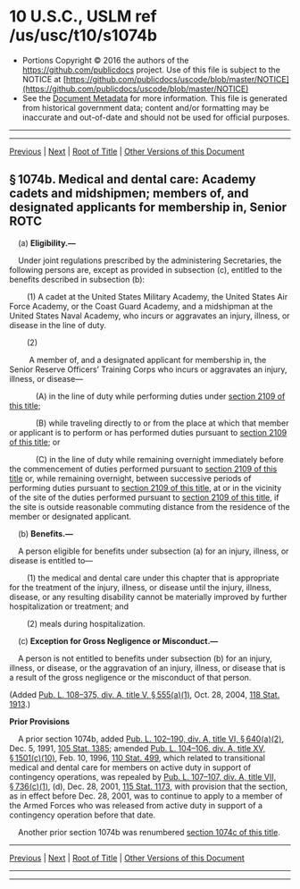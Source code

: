 ---
---

# 10 U.S.C., USLM ref /us/usc/t10/s1074b

* Portions Copyright © 2016 the authors of the https://github.com/publicdocs project.
  Use of this file is subject to the NOTICE at [https://github.com/publicdocs/uscode/blob/master/NOTICE](https://github.com/publicdocs/uscode/blob/master/NOTICE)
* See the [Document Metadata](././../../../../../..//README.md) for more information.
  This file is generated from historical government data; content and/or formatting may be inaccurate and out-of-date and should not be used for official purposes.

----------
----------

[Previous](./../../../../../..//us/usc/t10/stA/ptII/ch55/m__us_usc_t10_s1074a.md) | [Next](./../../../../../..//us/usc/t10/stA/ptII/ch55/m__us_usc_t10_s1074c.md) | [Root of Title](./../../../../../../) | [Other Versions of this Document](https://publicdocs.github.io/go/links?ns=uslm&ref=%2Fus%2Fusc%2Ft10%2Fs1074b)

## § 1074b. Medical and dental care: Academy cadets and midshipmen; members of, and designated applicants for membership in, Senior ROTC

    (a) __Eligibility.—__ 

    Under joint regulations prescribed by the administering Secretaries, the following persons are, except as provided in subsection (c), entitled to the benefits described in subsection (b):

        (1) A cadet at the United States Military Academy, the United States Air Force Academy, or the Coast Guard Academy, and a midshipman at the United States Naval Academy, who incurs or aggravates an injury, illness, or disease in the line of duty.

        (2)

         A member of, and a designated applicant for membership in, the Senior Reserve Officers’ Training Corps who incurs or aggravates an injury, illness, or disease—

            (A) in the line of duty while performing duties under [section 2109 of this title][/us/usc/t10/s2109];

            (B) while traveling directly to or from the place at which that member or applicant is to perform or has performed duties pursuant to [section 2109 of this title][/us/usc/t10/s2109]; or

            (C) in the line of duty while remaining overnight immediately before the commencement of duties performed pursuant to [section 2109 of this title][/us/usc/t10/s2109] or, while remaining overnight, between successive periods of performing duties pursuant to [section 2109 of this title][/us/usc/t10/s2109], at or in the vicinity of the site of the duties performed pursuant to [section 2109 of this title][/us/usc/t10/s2109], if the site is outside reasonable commuting distance from the residence of the member or designated applicant.

    (b) __Benefits.—__ 

    A person eligible for benefits under subsection (a) for an injury, illness, or disease is entitled to—

        (1) the medical and dental care under this chapter that is appropriate for the treatment of the injury, illness, or disease until the injury, illness, disease, or any resulting disability cannot be materially improved by further hospitalization or treatment; and

        (2) meals during hospitalization.

    (c) __Exception for Gross Negligence or Misconduct.—__ 

    A person is not entitled to benefits under subsection (b) for an injury, illness, or disease, or the aggravation of an injury, illness, or disease that is a result of the gross negligence or the misconduct of that person.

(Added [Pub. L. 108–375, div. A, title V, § 555(a)(1)][/us/pl/108/375/s555/a/1], Oct. 28, 2004, [118 Stat. 1913][/us/stat/118/1913].)

 __Prior Provisions__ 

    A prior section 1074b, added [Pub. L. 102–190, div. A, title VI, § 640(a)(2)][/us/pl/102/190/s640/a/2], Dec. 5, 1991, [105 Stat. 1385][/us/stat/105/1385]; amended [Pub. L. 104–106, div. A, title XV, § 1501(c)(10)][/us/pl/104/106/s1501/c/10], Feb. 10, 1996, [110 Stat. 499][/us/stat/110/499], which related to transitional medical and dental care for members on active duty in support of contingency operations, was repealed by [Pub. L. 107–107, div. A, title VII, § 736(c)(1)][/us/pl/107/107/s736/c/1], (d), Dec. 28, 2001, [115 Stat. 1173][/us/stat/115/1173], with provision that the section, as in effect before Dec. 28, 2001, was to continue to apply to a member of the Armed Forces who was released from active duty in support of a contingency operation before that date.

    Another prior section 1074b was renumbered [section 1074c of this title][/us/usc/t10/s1074c].

----------

[Previous](./../../../../../..//us/usc/t10/stA/ptII/ch55/m__us_usc_t10_s1074a.md) | [Next](./../../../../../..//us/usc/t10/stA/ptII/ch55/m__us_usc_t10_s1074c.md) | [Root of Title](./../../../../../../) | [Other Versions of this Document](https://publicdocs.github.io/go/links?ns=uslm&ref=%2Fus%2Fusc%2Ft10%2Fs1074b)

----------
----------

[/us/usc/t10/s2109]: https://publicdocs.github.io/go/links?ns=uslm&ref=%2Fus%2Fusc%2Ft10%2Fs2109
[/us/usc/t10/s2109]: https://publicdocs.github.io/go/links?ns=uslm&ref=%2Fus%2Fusc%2Ft10%2Fs2109
[/us/usc/t10/s2109]: https://publicdocs.github.io/go/links?ns=uslm&ref=%2Fus%2Fusc%2Ft10%2Fs2109
[/us/usc/t10/s2109]: https://publicdocs.github.io/go/links?ns=uslm&ref=%2Fus%2Fusc%2Ft10%2Fs2109
[/us/usc/t10/s2109]: https://publicdocs.github.io/go/links?ns=uslm&ref=%2Fus%2Fusc%2Ft10%2Fs2109
[/us/pl/108/375/s555/a/1]: https://publicdocs.github.io/go/links?ns=uslm&ref=%2Fus%2Fpl%2F108%2F375%2Fs555%2Fa%2F1
[/us/stat/118/1913]: https://publicdocs.github.io/go/links?ns=uslm&ref=%2Fus%2Fstat%2F118%2F1913
[/us/pl/102/190/s640/a/2]: https://publicdocs.github.io/go/links?ns=uslm&ref=%2Fus%2Fpl%2F102%2F190%2Fs640%2Fa%2F2
[/us/stat/105/1385]: https://publicdocs.github.io/go/links?ns=uslm&ref=%2Fus%2Fstat%2F105%2F1385
[/us/pl/104/106/s1501/c/10]: https://publicdocs.github.io/go/links?ns=uslm&ref=%2Fus%2Fpl%2F104%2F106%2Fs1501%2Fc%2F10
[/us/stat/110/499]: https://publicdocs.github.io/go/links?ns=uslm&ref=%2Fus%2Fstat%2F110%2F499
[/us/pl/107/107/s736/c/1]: https://publicdocs.github.io/go/links?ns=uslm&ref=%2Fus%2Fpl%2F107%2F107%2Fs736%2Fc%2F1
[/us/stat/115/1173]: https://publicdocs.github.io/go/links?ns=uslm&ref=%2Fus%2Fstat%2F115%2F1173
[/us/usc/t10/s1074c]: https://publicdocs.github.io/go/links?ns=uslm&ref=%2Fus%2Fusc%2Ft10%2Fs1074c


